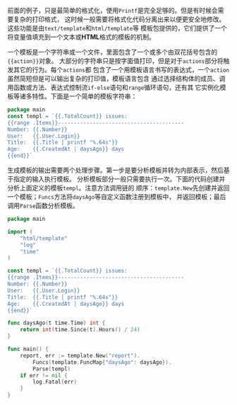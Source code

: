 前面的例子，只是最简单的格式化，使用`Printf`是完全足够的。但是有时候会需要复杂的打印格式，
这时候一般需要将格式化代码分离出来以便更安全地修改。这些功能是由`text/template`和`html/template`等
模板包提供的，它们提供了一个将变量值填充到一个文本或**HTML**格式的模板的机制。

一个模板是一个字符串或一个文件，里面包含了一个或多个由双花括号包含的`{{action}}`对象。
大部分的字符串只是按字面值打印，但是对于`actions`部分将触发其它的行为。每个`actions`都
包含了一个用模板语言书写的表达式，一个`action`虽然简短但是可以输出复杂的打印值，模板语言包含
通过选择结构体的成员、调用函数或方法、表达式控制流`if-else`语句和`range`循环语句，还有其
它实例化模板等诸多特性。下面是一个简单的模板字符串：

```go
package main
const templ = `{{.TotalCount}} issues:
{{range .Items}}----------------------------------------
Number: {{.Number}}
User:   {{.User.Login}}
Title:  {{.Title | printf "%.64s"}}
Age:    {{.CreatedAt | daysAgo}} days
{{end}}`
```
生成模板的输出需要两个处理步骤。第一步是要分析模板并转为内部表示，然后基于指定的输入执行模板。
分析模板部分一般只需要执行一次。下面的代码创建并分析上面定义的模板`templ`。注意方法调用链的
顺序：`template.New`先创建并返回一个模板；`Funcs`方法将`daysAgo`等自定义函数注册到模板中，
并返回模板；最后调用`Parse`函数分析模板。

```go
package main

import (
	"html/template"
	"log"
	"time"
)

const templ = `{{.TotalCount}} issues:
{{range .Items}}----------------------------------------
Number: {{.Number}}
User:   {{.User.Login}}
Title:  {{.Title | printf "%.64s"}}
Age:    {{.CreatedAt | daysAgo}} days
{{end}}`

func daysAgo(t time.Time) int {
	return int(time.Since(t).Hours() / 24)
}

func main() {
	report, err := template.New("report").
		Funcs(template.FuncMap{"daysAgo": daysAgo}).
		Parse(templ)
	if err != nil {
		log.Fatal(err)
	}
}
```
